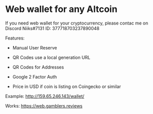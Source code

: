 # Web wallet for any Altcoin

If you need web wallet for your cryptocurrency, please contac me on Discord
Niiks#7131
ID: 377718703237890048

Features:

- Manual User Reserve

- QR Codes use a local generation URL 

- QR Codes for Addresses

- Google 2 Factor Auth

- Price in USD if coin is listing on Coingecko or similar


Example:
http://159.65.246.143/wallet/


Works:
https://web.gamblers.reviews
